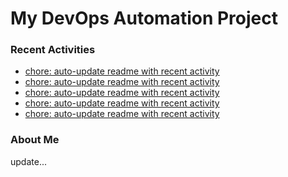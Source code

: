 # My DevOps Automation Project

### Recent Activities
<!-- activity:START -->
- [chore: auto-update readme with recent activity](https://github.com/kaigiii/mybowling-app/commit/2eeb9f6326b66e9caaa4c9972abe0c33dbdfd4e1)
- [chore: auto-update readme with recent activity](https://github.com/kaigiii/mybowling-app/commit/5dc8a32995d082eae3c0b26bdf23b458d0e5423e)
- [chore: auto-update readme with recent activity](https://github.com/kaigiii/mybowling-app/commit/e92fe06f8ebabe4567c0e65332fe4f8aa09b1133)
- [chore: auto-update readme with recent activity](https://github.com/kaigiii/mybowling-app/commit/72ee032608060ff0348b4211fd18f73a9a40eee0)
- [chore: auto-update readme with recent activity](https://github.com/kaigiii/mybowling-app/commit/3864563400e04a492803cc2822e59b9d16496b6c)
<!-- activity:END -->

### About Me
<!-- MYLINKS:START -->
<!-- MYLINKS:END -->

update...
